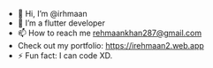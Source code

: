- 👋 Hi, I’m @irhmaan
- 👀 I’m a flutter developer
- 📫 How to reach me rehmaankhan287@gmail.com
- Check out my portfolio: https://irehmaan2.web.app
- ⚡ Fun fact: I can code XD.

<!---
irhmaan/irhmaan is a ✨ special ✨ repository because its `README.md` (this file) appears on your GitHub profile.
You can click the Preview link to take a look at your changes.
--->
